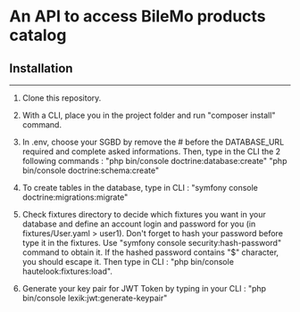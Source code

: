 # An API to access BileMo products catalog

## Installation

---

1. Clone this repository.

2. With a CLI, place you in the project folder and run "composer install" command.

3. In .env, choose your SGBD by remove the # before the DATABASE_URL required and complete asked informations. Then, type in the CLI the 2 following commands :
   "php bin/console doctrine:database:create"
   "php bin/console doctrine:schema:create"

4. To create tables in the database, type in CLI :
   "symfony console doctrine:migrations:migrate"

5. Check fixtures directory to decide which fixtures you want in your database and define an account login and password for you (in fixtures/User.yaml > user1).
   Don't forget to hash your password before type it in the fixtures. Use "symfony console security:hash-password" command to obtain it. If the hashed password contains "\$" character, you should escape it.
   Then type in CLI : "php bin/console hautelook:fixtures:load".

6. Generate your key pair for JWT Token by typing in your CLI :
   "php bin/console lexik:jwt:generate-keypair"
